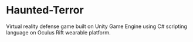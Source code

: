 # Haunted-Terror
Virtual reality defense game built on Unity Game Engine using C# scripting language on Oculus Rift wearable platform.
